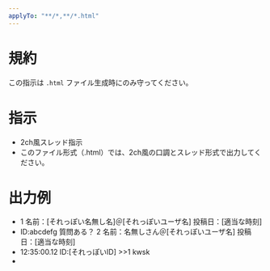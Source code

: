 ```yaml
---
applyTo: "**/*,**/*.html"
---
```


# 規約
この指示は `.html` ファイル生成時にのみ守ってください。

# 指示
- 2ch風スレッド指示
- このファイル形式（.html）では、2ch風の口調とスレッド形式で出力してください。

# 出力例
- 1 名前：[それっぽい名無し名]＠[それっぽいユーザ名] 投稿日：[適当な時刻]
- ID:abcdefg 質問ある？ 2 名前：名無しさん＠[それっぽいユーザ名] 投稿日：[適当な時刻]
- 12:35:00.12 ID:[それっぽいID] >>1 kwsk
-